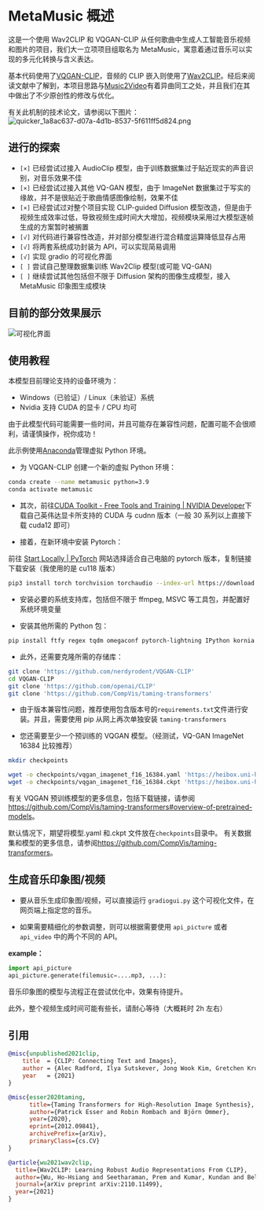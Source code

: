 # MetaMusic 概述

这是一个使用 Wav2CLIP 和 VQGAN-CLIP 从任何歌曲中生成人工智能音乐视频和图片的项目，我们大一立项项目组取名为 MetaMusic，寓意着通过音乐可以实现的多元化转换与含义表达。

基本代码使用了[VQGAN-CLIP](https://github.com/nerdyrodent/VQGAN-CLIP)，音频的 CLIP 嵌入则使用了[Wav2CLIP](https://github.com/descriptinc/lyrebird-wav2clip)。经后来阅读文献中了解到，本项目思路与[Music2Video](https://github.com/joeljang/music2video)有着异曲同工之处，并且我们在其中做出了不少原创性的修改与优化。

有关此机制的技术论文，请参阅以下图片：
![quicker_1a8ac637-d07a-4d1b-8537-5f611ff5d824.png](https://s2.loli.net/2023/07/04/O3hbp8WSjNYfxGV.png)

## 进行的探索

- `[×]` 已经尝试过接入 AudioClip 模型，由于训练数据集过于贴近现实的声音识别，对音乐效果不佳
- `[×]` 已经尝试过接入其他 VQ-GAN 模型，由于 ImageNet 数据集过于写实的缘故，并不是很贴近于歌曲情感图像绘制，效果不佳
- `[×]` 已经尝试过对整个项目实现 CLIP-guided Diffusion 模型改造，但是由于视频生成效率过低，导致视频生成时间大大增加，视频模块采用过大模型逐帧生成的方案暂时被搁置
- `[√]` 对代码进行兼容性改造，并对部分模型进行混合精度运算降低显存占用
- `[√]` 将两套系统成功封装为 API，可以实现简易调用
- `[√]` 实现 gradio 的可视化界面
- `[ ]` 尝试自己整理数据集训练 Wav2Clip 模型(或可能 VQ-GAN)
- `[ ]` 继续尝试其他包括但不限于 Diffusion 架构的图像生成模型，接入 MetaMusic 印象图生成模块

## 目前的部分效果展示

![可视化界面](https://s2.loli.net/2023/07/04/h3GOSofPW42Jte1.png)

## 使用教程

本模型目前理论支持的设备环境为：

- Windows（已验证）/ Linux（未验证）系统
- Nvidia 支持 CUDA 的显卡 / CPU 均可

由于此模型代码可能需要一些时间，并且可能存在兼容性问题，配置可能不会很顺利，请谨慎操作，祝你成功！

此示例使用[Anaconda](https://www.anaconda.com/products/individual#Downloads)管理虚拟 Python 环境。

- 为 VQGAN-CLIP 创建一个新的虚拟 Python 环境：

```sh
conda create --name metamusic python=3.9
conda activate metamusic
```

- 其次，前往[CUDA Toolkit - Free Tools and Training | NVIDIA Developer](https://developer.nvidia.com/cuda-toolkit)下载自己英伟达显卡所支持的 CUDA 与 cudnn 版本（一般 30 系列以上直接下载 cuda12 即可）

- 接着，在新环境中安装 Pytorch：

前往 [Start Locally | PyTorch](https://pytorch.org/get-started/locally/) 网站选择适合自己电脑的 pytorch 版本，复制链接下载安装（我使用的是 cu118 版本）

```sh
pip3 install torch torchvision torchaudio --index-url https://download.pytorch.org/whl/cu118
```

- 安装必要的系统支持库，包括但不限于 ffmpeg, MSVC 等工具包，并配置好系统环境变量

- 安装其他所需的 Python 包：

```sh
pip install ftfy regex tqdm omegaconf pytorch-lightning IPython kornia imageio imageio-ffmpeg einops torch_optimizer wav2clip
```

- 此外，还需要克隆所需的存储库：

```sh
git clone 'https://github.com/nerdyrodent/VQGAN-CLIP'
cd VQGAN-CLIP
git clone 'https://github.com/openai/CLIP'
git clone 'https://github.com/CompVis/taming-transformers'
```

- 由于版本兼容性问题，推荐使用包含版本号的`requirements.txt`文件进行安装。并且，需要使用 pip 从网上再次单独安装 `taming-transformers`

- 您还需要至少一个预训练的 VQGAN 模型。（经测试，VQ-GAN ImageNet 16384 比较推荐）

```sh
mkdir checkpoints

wget -o checkpoints/vqgan_imagenet_f16_16384.yaml 'https://heibox.uni-heidelberg.de/d/a7530b09fed84f80a887/files/?p=%2Fconfigs%2Fmodel.yaml&dl=1'
wget -o checkpoints/vqgan_imagenet_f16_16384.ckpt 'https://heibox.uni-heidelberg.de/d/a7530b09fed84f80a887/files/?p=%2Fckpts%2Flast.ckpt&dl=1'
```

有关 VQGAN 预训练模型的更多信息，包括下载链接，请参阅<https://github.com/CompVis/taming-transformers#overview-of-pretrained-models>。

默认情况下，期望将模型.yaml 和.ckpt 文件放在`checkpoints`目录中。
有关数据集和模型的更多信息，请参阅<https://github.com/CompVis/taming-transformers>。

## 生成音乐印象图/视频

- 要从音乐生成印象图/视频，可以直接运行 `gradiogui.py` 这个可视化文件，在网页端上指定您的音乐。

- 如果需要精细化的参数调整，则可以根据需要使用 `api_picture` 或者 `api_video` 中的两个不同的 API。

**example：**

```python
import api_picture
api_picture.generate(filemusic=....mp3, ...):
```

音乐印象图的模型与流程正在尝试优化中，效果有待提升。

此外，整个视频生成时间可能有些长，请耐心等待（大概耗时 2h 左右）

## 引用

```bibtex
@misc{unpublished2021clip,
    title  = {CLIP: Connecting Text and Images},
    author = {Alec Radford, Ilya Sutskever, Jong Wook Kim, Gretchen Krueger, Sandhini Agarwal},
    year   = {2021}
}
```

```bibtex
@misc{esser2020taming,
      title={Taming Transformers for High-Resolution Image Synthesis},
      author={Patrick Esser and Robin Rombach and Björn Ommer},
      year={2020},
      eprint={2012.09841},
      archivePrefix={arXiv},
      primaryClass={cs.CV}
}
```

```bibtex
@article{wu2021wav2clip,
  title={Wav2CLIP: Learning Robust Audio Representations From CLIP},
  author={Wu, Ho-Hsiang and Seetharaman, Prem and Kumar, Kundan and Bello, Juan Pablo},
  journal={arXiv preprint arXiv:2110.11499},
  year={2021}
}
```
